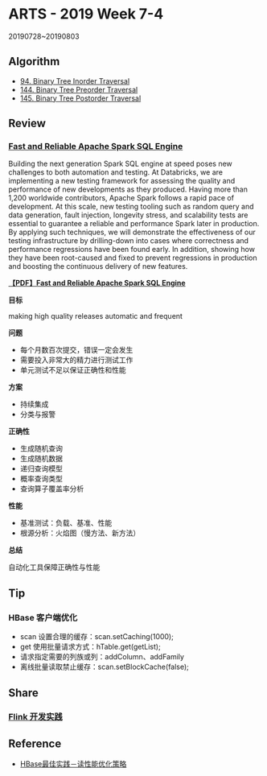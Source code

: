 # ARTS - 2019 Week 7-4

20190728~20190803

## Algorithm

- [94. Binary Tree Inorder Traversal](https://leetcode.com/problems/binary-tree-inorder-traversal/)
- [144. Binary Tree Preorder Traversal](https://leetcode.com/problems/binary-tree-preorder-traversal/)
- [145. Binary Tree Postorder Traversal](https://leetcode.com/problems/binary-tree-postorder-traversal/)

## Review

### [Fast and Reliable Apache Spark SQL Engine](https://databricks.com/session/fast-and-reliable-apache-spark-sql-engine)

Building the next generation Spark SQL engine at speed poses new challenges to both automation and testing. At Databricks, we are implementing a new testing framework for assessing the quality and performance of new developments as they produced. Having more than 1,200 worldwide contributors, Apache Spark follows a rapid pace of development. At this scale, new testing tooling such as random query and data generation, fault injection, longevity stress, and scalability tests are essential to guarantee a reliable and performance Spark later in production. By applying such techniques, we will demonstrate the effectiveness of our testing infrastructure by drilling-down into cases where correctness and performance regressions have been found early. In addition, showing how they have been root-caused and fixed to prevent regressions in production and boosting the continuous delivery of new features.

**[【PDF】Fast and Reliable Apache Spark SQL Engine](../../asset/pdf/fast-and-reliable-apache-spark-sql-engine.pdf)**

**目标**

making high quality releases automatic and frequent

**问题**

- 每个月数百次提交，错误一定会发生
- 需要投入非常大的精力进行测试工作
- 单元测试不足以保证正确性和性能

**方案**

- 持续集成
- 分类与报警

**正确性**

- 生成随机查询
- 生成随机数据
- 递归查询模型
- 概率查询类型
- 查询算子覆盖率分析

**性能**

- 基准测试：负载、基准、性能
- 根源分析：火焰图（慢方法、新方法）

**总结**

自动化工具保障正确性与性能

## Tip

### HBase 客户端优化

- scan 设置合理的缓存：scan.setCaching(1000);
- get 使用批量请求方式：hTable.get(getList);
- 请求指定需要的列族或列：addColumn、addFamily
- 离线批量读取禁止缓存：scan.setBlockCache(false);

## Share

### [Flink 开发实践](../../share/2019/flink-development-practice.md)

## Reference

- [HBase最佳实践－读性能优化策略](https://sq.163yun.com/blog/article/170967745293946880)
